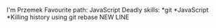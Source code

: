I'm Przemek
Favourite path: JavaScript
Deadly skills:
*git
*JavaScript
*Killing history using git rebase
NEW LINE
